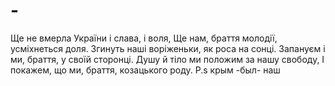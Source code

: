 # -
Ще не вмерла України і слава, і воля, Ще нам, браття молодії, усміхнеться доля. Згинуть наші воріженьки, як роса на сонці. Запануєм i ми, браття, у своїй сторонці. Душу й тіло ми положим за нашу свободу, І покажем, що ми, браття, козацького роду. P.s крым -был- наш
